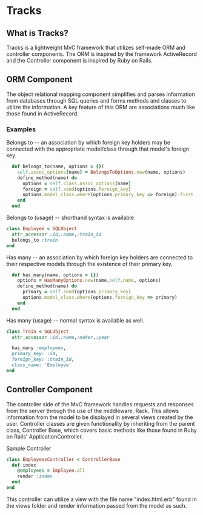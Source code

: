 # Tracks
## What is Tracks?
Tracks is a lightweight MvC framework that utilizes self-made ORM and controller components. The ORM is inspired by the framework ActiveRecord and the Controller component is inspired by Ruby on Rails. 
## ORM Component
The object relational mapping component simplifies and parses information from databases through SQL queries and forms methods and classes to utilize the information. A key feature of this ORM are associations much like those found in ActiveRecord.
### Examples
Belongs to -- an association by which foreign key holders may be connected with the appropriate model/class through that model's foreign key.
```` ruby 
  def belongs_to(name, options = {})
    self.assoc_options[name] = BelongsToOptions.new(name, options)
    define_method(name) do
      options = self.class.assoc_options[name]
      foreign = self.send(options.foreign_key)
      options.model_class.where(options.primary_key => foreign).first
    end
  end

````
Belongs to (usage) -- shorthand syntax is available.
```` ruby
class Employee < SQLObject
  attr_accessor :id,:name,:train_id
  belongs_to :train
end
````

Has many -- an association by which foreign key holders are connected to their respective models through the existence of their primary key.
````ruby
  def has_many(name, options = {})
    options = HasManyOptions.new(name,self.name, options)
    define_method(name) do
      primary = self.send(options.primary_key)
      options.model_class.where(options.foreign_key => primary)
    end
  end
````
Has many (usage) -- normal syntax is available as well.
````ruby
class Train < SQLObject
  attr_accessor :id,:name,:maker,:year

  has_many :employees,
  primary_key: :id,
  foreign_key: :train_id,
  class_name: 'Employee'
end
````
## Controller Component
The controller side of the MvC framework handles requests and responses from the server through the use of the middleware, Rack. This allows information from the model to be displayed in several views created by the user. Controller classes are given functionality by inheriting from the parent class, Controller Base, which covers basic methods like those found in Ruby on Rails' ApplicationController.

Sample Controller
````ruby 
class EmployeesController < ControllerBase
  def index
    @employees = Employee.all
    render :index
  end
end
````
This controller can utilize a view with the file name "index.html.erb" found in the views folder and render information passed from the model as such.



